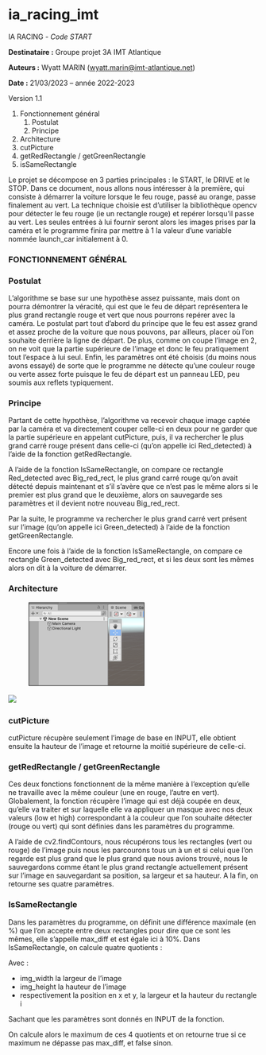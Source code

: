 # ia\_racing\_imt

IA RACING - _Code START_

**Destinataire :** Groupe projet 3A IMT Atlantique

**Auteurs :** Wyatt MARIN ([wyatt.marin@imt-atlantique.net](mailto:wyatt.marin@imt-atlantique.net))

**Date :** 21/03/2023 – année 2022-2023

Version 1.1

1. Fonctionnement général
   1. Postulat
   2. Principe
2. Architecture
3. cutPicture
4. getRedRectangle / getGreenRectangle
5. isSameRectangle



Le projet se décompose en 3 parties principales : le START, le DRIVE et le STOP. Dans ce document, nous allons nous intéresser à la première, qui consiste à démarrer la voiture lorsque le feu rouge, passé au orange, passe finalement au vert. La technique choisie est d’utiliser la bibliothèque opencv pour détecter le feu rouge (ie un rectangle rouge) et repérer lorsqu’il passe au vert. Les seules entrées à lui fournir seront alors les images prises par la caméra et le programme finira par mettre à 1 la valeur d’une variable nommée launch\_car initialement à 0.

### FONCTIONNEMENT GÉNÉRAL <a href="#_toc130314530" id="_toc130314530"></a>

### Postulat <a href="#_toc130314531" id="_toc130314531"></a>

L’algorithme se base sur une hypothèse assez puissante, mais dont on pourra démontrer la véracité, qui est que le feu de départ représentera le plus grand rectangle rouge et vert que nous pourrons repérer avec la caméra. Le postulat part tout d’abord du principe que le feu est assez grand et assez proche de la voiture que nous pouvons, par ailleurs, placer où l’on souhaite derrière la ligne de départ. De plus, comme on coupe l’image en 2, on ne voit que la partie supérieure de l’image et donc le feu pratiquement tout l’espace à lui seul. Enfin, les paramètres ont été choisis (du moins nous avons essayé) de sorte que le programme ne détecte qu’une couleur rouge ou verte assez forte puisque le feu de départ est un panneau LED, peu soumis aux reflets typiquement.

### Principe <a href="#_toc130314532" id="_toc130314532"></a>

Partant de cette hypothèse, l’algorithme va recevoir chaque image captée par la caméra et va directement couper celle-ci en deux pour ne garder que la partie supérieure en appelant cutPicture, puis, il va rechercher le plus grand carré rouge présent dans celle-ci (qu’on appelle ici Red\_detected) à l’aide de la fonction getRedRectangle.

A l’aide de la fonction IsSameRectangle, on compare ce rectangle Red\_detected avec Big\_red\_rect, le plus grand carré rouge qu’on avait détecté depuis maintenant et s’il s’avère que ce n’est pas le même alors si le premier est plus grand que le deuxième, alors on sauvegarde ses paramètres et il devient notre nouveau Big\_red\_rect.

Par la suite, le programme va rechercher le plus grand carré vert présent sur l’image (qu’on appelle ici Green\_detected) à l’aide de la fonction getGreenRectangle.

Encore une fois à l’aide de la fonction IsSameRectangle, on compare ce rectangle Green\_detected avec Big\_red\_rect, et si les deux sont les mêmes alors on dit à la voiture de démarrer.

### Architecture <a href="#_toc130314533" id="_toc130314533"></a>

<figure><img src=".gitbook/assets/Image1.png" alt=""><figcaption></figcaption></figure>

![](broken-reference)

### cutPicture <a href="#_toc130314534" id="_toc130314534"></a>

cutPicture récupère seulement l’image de base en INPUT, elle obtient ensuite la hauteur de l’image et retourne la moitié supérieure de celle-ci.

### getRedRectangle / getGreenRectangle <a href="#_toc130314535" id="_toc130314535"></a>

Ces deux fonctions fonctionnent de la même manière à l’exception qu’elle ne travaille avec la même couleur (une en rouge, l’autre en vert). Globalement, la fonction récupère l’image qui est déjà coupée en deux, qu’elle va traiter et sur laquelle elle va appliquer un masque avec nos deux valeurs (low et high) correspondant à la couleur que l’on souhaite détecter (rouge ou vert) qui sont définies dans les paramètres du programme.

A l’aide de cv2.findContours, nous récupérons tous les rectangles (vert ou rouge) de l’image puis nous les parcourons tous un à un et si celui que l’on regarde est plus grand que le plus grand que nous avions trouvé, nous le sauvegardons comme étant le plus grand rectangle actuellement présent sur l’image en sauvegardant sa position, sa largeur et sa hauteur. A la fin, on retourne ses quatre paramètres.

### IsSameRectangle <a href="#_toc130314536" id="_toc130314536"></a>

Dans les paramètres du programme, on définit une différence maximale (en %) que l’on accepte entre deux rectangles pour dire que ce sont les mêmes, elle s’appelle max\_diff et est égale ici à 10%. Dans IsSameRectangle, on calcule quatre quotients :

Avec :

* img\_width la largeur de l’image
* img\_height la hauteur de l’image
* respectivement la position en x et y, la largeur et la hauteur du rectangle i

Sachant que les paramètres sont donnés en INPUT de la fonction.

On calcule alors le maximum de ces 4 quotients et on retourne true si ce maximum ne dépasse pas max\_diff, et false sinon.
